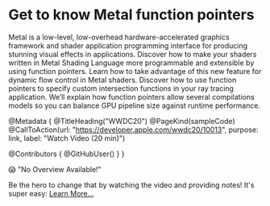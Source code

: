 # Get to know Metal function pointers

Metal is a low-level, low-overhead hardware-accelerated graphics framework and shader application programming interface for producing stunning visual effects in applications. Discover how to make your shaders written in Metal Shading Language more programmable and extensible by using function pointers. Learn how to take advantage of this new feature for dynamic flow control in Metal shaders. Discover how to use function pointers to specify custom intersection functions in your ray tracing application. We’ll explain how function pointers allow several compilations models so you can balance GPU pipeline size against runtime performance.

@Metadata {
   @TitleHeading("WWDC20")
   @PageKind(sampleCode)
   @CallToAction(url: "https://developer.apple.com/wwdc20/10013", purpose: link, label: "Watch Video (20 min)")

   @Contributors {
      @GitHubUser(<replace this with your GitHub handle>)
   }
}

😱 "No Overview Available!"

Be the hero to change that by watching the video and providing notes! It's super easy:
 [Learn More…](https://wwdcnotes.github.io/WWDCNotes/documentation/wwdcnotes/contributing)
